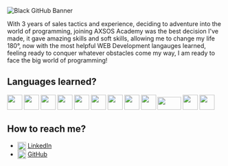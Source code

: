 <link rel="stylesheet" type='text/css' href="https://cdn.jsdelivr.net/gh/devicons/devicon@latest/devicon.min.css" />

![Black GitHub Banner](https://github.com/user-attachments/assets/84a8cdcc-2e39-413c-bc98-25b53a2adfbe)

With 3 years of sales tactics and experience, deciding to adventure into the world of programming, joining AXSOS Academy was the best decision I've made, it gave amazing skills and soft skills, allowing me to change my life 180°, now with the most helpful WEB Development langauges learned, feeling ready to conquer whatever obstacles come my way, I am ready to face the big world of programming!

## Languages learned?

<p>
  <img src="https://cdn.jsdelivr.net/gh/devicons/devicon@latest/icons/html5/html5-original.svg" width="35" height="35"/>
  <img src="https://cdn.jsdelivr.net/gh/devicons/devicon@latest/icons/css3/css3-original.svg" width="35" height="35"/>
  <img src="https://cdn.jsdelivr.net/gh/devicons/devicon@latest/icons/javascript/javascript-plain.svg" width="35" height="35"/>
  <img src="https://cdn.jsdelivr.net/gh/devicons/devicon@latest/icons/tailwindcss/tailwindcss-original.svg" width="35" height="35"/>
  <img src="https://cdn.jsdelivr.net/gh/devicons/devicon@latest/icons/bootstrap/bootstrap-original.svg" width="35" height="35"/>
  <img src="https://cdn.jsdelivr.net/gh/devicons/devicon@latest/icons/python/python-original.svg" width="35" height="35"/>
  <img src="https://cdn.jsdelivr.net/gh/devicons/devicon@latest/icons/java/java-original.svg" width="35" height="35"/>
  <img src="https://cdn.jsdelivr.net/gh/devicons/devicon@latest/icons/amazonwebservices/amazonwebservices-plain-wordmark.svg" width="35" height="35"/>
  <img src="https://cdn.jsdelivr.net/gh/devicons/devicon@latest/icons/mongodb/mongodb-original.svg" width="35" height="35"/>
  <img src="http://monkeyinitiatives.com/assets/images/icons/express.png" width="55" height="30"/>
  <img src="https://cdn.jsdelivr.net/gh/devicons/devicon@latest/icons/react/react-original.svg" width="35" height="35"/>
  <img src="https://cdn.jsdelivr.net/gh/devicons/devicon@latest/icons/nodejs/nodejs-original.svg" width="35" height="35"/>
</p>

## How to reach me?

- <img align="center" src="https://cdn.jsdelivr.net/gh/devicons/devicon@latest/icons/linkedin/linkedin-original.svg" height="auto" width="20"/> [LinkedIn](https://www.linkedin.com/in/loaiazaidan/)
- <img align="center" src="https://img.icons8.com/ios11/512/FFFFFF/github.png" height="auto" width="20"/> [GitHub](https://www.github.com/loaizaidan)
<!--
**loaizaidan/loaizaidan** is a ✨ _special_ ✨ repository because its `README.md` (this file) appears on your GitHub profile.

Here are some ideas to get you started:

- 🔭 I’m currently working on ...
- 🌱 I’m currently learning ...
- 👯 I’m looking to collaborate on ...
- 🤔 I’m looking for help with ...
- 💬 Ask me about ...
- 📫 How to reach me: ...
- 😄 Pronouns: ...
- ⚡ Fun fact: ...
-->
